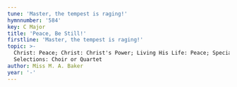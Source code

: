 ```yaml
---
tune: 'Master, the tempest is raging!'
hymnnumber: '584'
key: C Major
title: 'Peace, Be Still!'
firstline: 'Master, the tempest is raging!'
topic: >-
  Christ: Peace; Christ: Christ's Power; Living His Life: Peace; Special
  Selections: Choir or Quartet
author: Miss M. A. Baker
year: '-'
---
```

